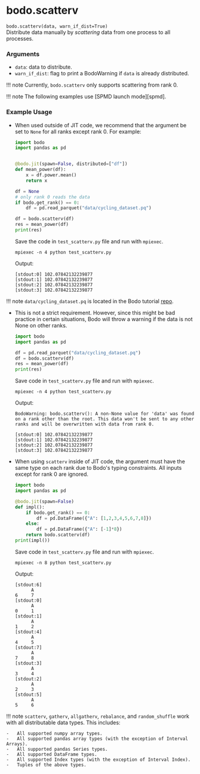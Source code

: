 # bodo.scatterv

`bodo.scatterv(data, warn_if_dist=True)`
<br>
Distribute data manually by *scattering* data from one process to all processes.

### Arguments

- ``data``: data to distribute.
- ``warn_if_dist``: flag to print a BodoWarning if ``data`` is already distributed.

!!! note
      Currently, `bodo.scatterv` only supports scattering from rank 0.

!!! note
      The following examples use [SPMD launch mode][spmd].

### Example Usage

- When used outside of JIT code, we recommend that the argument be set to ``None`` for all ranks except rank 0.
  For example:

  ```py
  import bodo
  import pandas as pd


  @bodo.jit(spawn=False, distributed=["df"])
  def mean_power(df):
      x = df.power.mean()
      return x

  df = None
  # only rank 0 reads the data
  if bodo.get_rank() == 0:
      df = pd.read_parquet("data/cycling_dataset.pq")

  df = bodo.scatterv(df)
  res = mean_power(df)
  print(res)
  ```

  Save the code in ``test_scatterv.py`` file and run with `mpiexec`.

  ```shell
  mpiexec -n 4 python test_scatterv.py
  ```

  Output:

  ```console
  [stdout:0] 102.07842132239877
  [stdout:1] 102.07842132239877
  [stdout:2] 102.07842132239877
  [stdout:3] 102.07842132239877
  ```

!!! note
    `data/cycling_dataset.pq` is located in the Bodo tutorial
    [repo](https://github.com/bodo-ai/Bodo-tutorial).

- This is not a strict requirement. However, since this might be bad practice in certain situations,
  Bodo will throw a warning if the data is not None on other ranks.

  ```py
  import bodo
  import pandas as pd

  df = pd.read_parquet("data/cycling_dataset.pq")
  df = bodo.scatterv(df)
  res = mean_power(df)
  print(res)
  ```

  Save code in ``test_scatterv.py`` file and run with `mpiexec`.

  ```shell
  mpiexec -n 4 python test_scatterv.py
  ```

  Output:

  ```console
  BodoWarning: bodo.scatterv(): A non-None value for 'data' was found on a rank other than the root. This data won't be sent to any other ranks and will be overwritten with data from rank 0.

  [stdout:0] 102.07842132239877
  [stdout:1] 102.07842132239877
  [stdout:2] 102.07842132239877
  [stdout:3] 102.07842132239877
  ```

- When using ``scatterv`` inside of JIT code, the argument must have the same type on each rank due to Bodo's typing constraints.
  All inputs except for rank 0 are ignored.

  ```py
  import bodo
  import pandas as pd

  @bodo.jit(spawn=False)
  def impl():
      if bodo.get_rank() == 0:
          df = pd.DataFrame({"A": [1,2,3,4,5,6,7,8]})
      else:
          df = pd.DataFrame({"A": [-1]*8})
      return bodo.scatterv(df)
  print(impl())
  ```

  Save code in ``test_scatterv.py`` file and run with `mpiexec`.

  ```shell
  mpiexec -n 8 python test_scatterv.py
  ```

  Output:

  ```console
  [stdout:6]
        A
  6     7
  [stdout:0]
        A
  0     1
  [stdout:1]
        A
  1     2
  [stdout:4]
        A
  4     5
  [stdout:7]
        A
  7     8
  [stdout:3]
        A
  3     4
  [stdout:2]
        A
  2     3
  [stdout:5]
        A
  5     6
  ```


!!! note
    `scatterv`, `gatherv`, `allgatherv`, `rebalance`, and `random_shuffle` work with all distributable data types. This includes:

    -   All supported numpy array types.
    -   All supported pandas array types (with the exception of Interval Arrays).
    -   All supported pandas Series types.
    -   All supported DataFrame types.
    -   All supported Index types (with the exception of Interval Index).
    -   Tuples of the above types.
